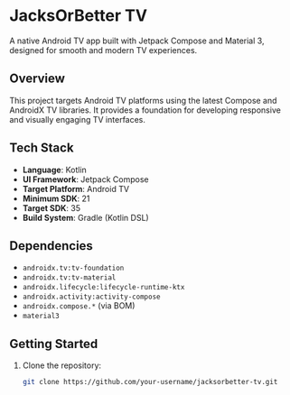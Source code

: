 # JacksOrBetter TV

A native Android TV app built with Jetpack Compose and Material 3, designed for smooth and modern TV experiences.

## Overview

This project targets Android TV platforms using the latest Compose and AndroidX TV libraries. It provides a foundation for developing responsive and visually engaging TV interfaces.

## Tech Stack

- **Language**: Kotlin
- **UI Framework**: Jetpack Compose
- **Target Platform**: Android TV
- **Minimum SDK**: 21
- **Target SDK**: 35
- **Build System**: Gradle (Kotlin DSL)

## Dependencies

- `androidx.tv:tv-foundation`
- `androidx.tv:tv-material`
- `androidx.lifecycle:lifecycle-runtime-ktx`
- `androidx.activity:activity-compose`
- `androidx.compose.*` (via BOM)
- `material3`

## Getting Started

1. Clone the repository:
   ```bash
   git clone https://github.com/your-username/jacksorbetter-tv.git
